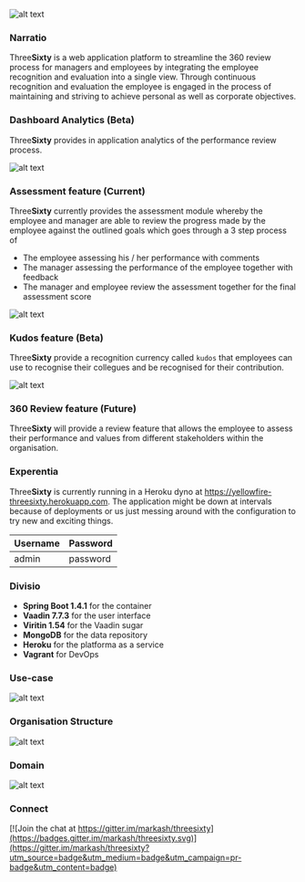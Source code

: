 ![alt text](https://raw.githubusercontent.com/markash/threesixty/master/src/main/resources/static/logo.png "ThreeSixty")

### Narratio

Three**Sixty** is a web application platform to streamline the 360 review process for managers and employees by integrating the employee recognition and evaluation into a single view. Through continuous recognition and evaluation the employee is engaged in the process of maintaining and striving to achieve personal as well as corporate objectives.

### Dashboard Analytics (Beta)
Three**Sixty** provides in application analytics of the performance review process.

![alt text](http://res.cloudinary.com/yellowfire/image/upload/v1475921216/Dashboard%20screen.png "Dashboard screen")

### Assessment feature (Current)

Three**Sixty** currently provides the assessment module whereby the employee and manager are able to review the progress made by the employee against the outlined goals which goes through a 3 step process of
* The employee assessing his / her performance with comments
* The manager assessing the performance of the employee together with feedback 
* The manager and employee review the assessment together for the final assessment score

![alt text](http://res.cloudinary.com/yellowfire/image/upload/v1456549916/Assessment%20screen.png "Assessment screen")

### Kudos feature (Beta)

Three**Sixty** provide a recognition currency called `kudos` that employees can use to recognise their collegues and be recognised for their contribution.

![alt text](http://res.cloudinary.com/yellowfire/image/upload/v1470250775/Kudos%20screen.png "Kudos screen")

### 360 Review feature (Future)

Three**Sixty** will provide a review feature that allows the employee to assess their performance and values from different stakeholders within the organisation.

### Experentia

Three**Sixty** is currently running in a Heroku dyno at https://yellowfire-threesixty.herokuapp.com. The application might be down at intervals because of deployments or us just messing around with the configuration to try new and exciting things.

| Username | Password |
|----------|----------|
| admin    | password |


### Divisio

* **Spring Boot 1.4.1** for the container
* **Vaadin 7.7.3** for the user interface
* **Viritin 1.54** for the Vaadin sugar
* **MongoDB** for the data repository
* **Heroku** for the platforma as a service
* **Vagrant** for DevOps

### Use-case
![alt text](http://res.cloudinary.com/yellowfire/image/upload/v1459657700/threesixty-use-case.png "High-level Use-case")

### Organisation Structure
![alt text](http://res.cloudinary.com/yellowfire/image/upload/v1478030902/Organization.png "Organisation Structure")

### Domain
![alt text](http://res.cloudinary.com/yellowfire/image/upload/v1459657699/threesixty-conceptual-domain.png "Conceptual Domain")

### Connect 
[![Join the chat at https://gitter.im/markash/threesixty](https://badges.gitter.im/markash/threesixty.svg)](https://gitter.im/markash/threesixty?utm_source=badge&utm_medium=badge&utm_campaign=pr-badge&utm_content=badge)

